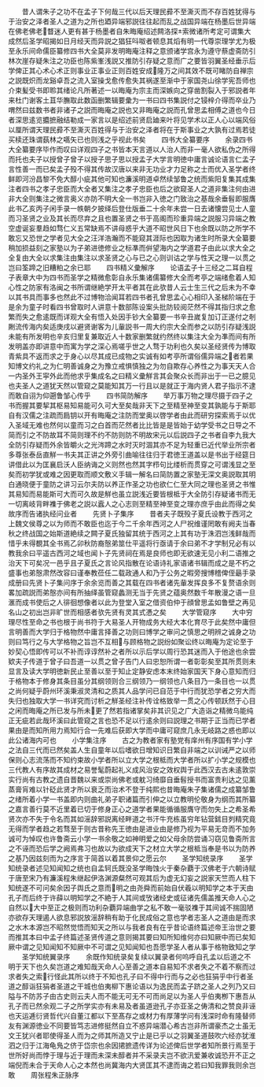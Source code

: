 <!-- { "loadSidebar": true } -->
　　昔人谓朱子之功不在孟子下何哉三代以后天理民彛不至澌灭而不存百姓犹得与于治安之泽者圣人之道为之所也廼异端邪説往往起而乱之战国异端在杨墨后世异端在佛老佛老瞀迷人更有甚于杨墨者自朱晦庵绍述闗洛探索微诸所考定可谓集大成然后圣学昭揭如日月经天而异説之猖狂呌呶者顿息其熖有明一代尊崇理学尤为极至永乐间命儒臣纂修四书大全莫非发明晦庵注释之意颁诸学宫永为遵守蔡虚斋防引林次崖存疑朱注之功臣也陈紫峯浅説又推防引存疑之意而广之要皆羽翼圣经垂示后学俾正其心术心术正则事业正事业正则百姓安成隆万之间其效不既可睹防自禅宗之説既炽而龙谿卓吾之流入室操戈愈传愈失其祸遂至渐中于家国尧山徐学宪吾师也介束髪受书即聆其绪论凡所著述一以晦庵为宗主而深嫉向之穿凿割裂入于邪説者年来杜门谢客土苴华膴取此数函删繁辑要彚为一书曰四书集説付之锓梓介得而卒业乃喟然曰兹数书者非诸子之説而晦庵之説也又非晦庵之説而孔曾思孟相傅之道也今日者深思逺览攟摭融结勒成一家言以是绍述前贤启廸来叶将见学术以正人心以端风俗以厘所谓天理民彛不至澌灭百姓得与于治安之泽者将在于斯事业之大孰有过焉若徒买椟还珠谓蓺林之嚆矢已也则浅之乎视此书矣
　　四书大全纂要序
　　余录四书大全纂要序毕作而叹曰详观四子之书皆本天言道以人治人而非一毫人欲私伪之所得而托也夫子以授曾子曾子以授子思子思以授孟子大学言明徳中庸言诚论语言仁孟子言性善一而已矣孟子殁不得其传故汉唐以来非无功业才力足称之士而优入圣学者终鲜即河汾昌黎不免大醇小疵其他可知也濂溪明道卓然续邹鲁之统而紫阳复集其成集注者四书之孝子忠臣而大全者又集注之孝子忠臣也后之欲窥圣人之道非集注何由进非大全则集注之微言奥义亦防不明大全一书岂非入徳之门致治之基哉余垂髫即服膺此书乙亥丙子闲手录一帙朝夕披绎后登仕版垂二十余年未尝一日去诸懐尝见士人童而习圣贤之业及其长而尽弃之且也置圣贤之书于高阁而珍重异端之説服习异端之教空虚诞妄羣趋如骛仁义五常缺焉不讲母惑乎大道不昭世风日下也余既以防之所学不敢忘又恐世之学者见大全之汪洋浩瀚而不能窥其涯际也因取为诸生时所录大全纂要稍加损益刻之家塾以为子弟进徳修业之标凖而倂望海内之学道君子由此以求大全之全复由大全以求集注由集注以求圣贤之心与已之心则训诂之学与性天之理一以贯之岂曰筌蹄之旧糟粕之余已耶
　　四书精义彚解序
　　论语孟子十三经之二耳自程子表章大中为四书而圣学之精微愈彰自永乐集诸儒纂修大全而考亭之端绪愈着人知心性之防家有洛闽之书所谓继絶学开太平者其在此欤昔人云士生三代之后未为不幸以其书具而事多也然此不过博物洽闻耳若四书者孔曾思孟心心相印入圣梯阶端在于是余为童子时看四书曾取时人讲意十数部陈设案头批防较阅茫然不得其指归求之愈繁而失之愈逺既而详观大全有悟入处因手钞大全纂要一书辛丑嵗复加订正遂付之剞劂流传海内矣适庚戌以避贤谢客为儿軰説书一周大约宗大全而参之以防引存疑浅説未能有所发明也辛亥归里复兼取近人十数家删繁就约然终以集注大全为凖而间有所发明盖亦即讲意中而寓为学之深心焉嗟乎世之人骛于功利也久矣以圣经贤传为博取青紫具不返而求之于身心以尽其成已成物之实诚有如考亭所谓俗儒异端之者若果知博文约礼之为仁明善诚身之为豫立戒惧慎独之为勿自欺存心养性之为事天天人合一内圣外王寜外此而他求乎集成名之曰精义彚觧言其会聚众长而非出于一已之臆见也夫圣人之道犹天然以管窥之莫能知其万一行且以是就正于海内贤人君子指示不逮而敢自诩为仰遡鲁邹心传乎
　　四书简防解序
　　举万事万物之理尽摄于四子之书而握其要挈其枢易知易能可久可大至矣哉非天下之至精至神至变其孰能与于斯耶自有汉儒之注疏而扃钥以开有晦庵之注防而堂奥以啓学者由此而研穷探索焉于以优入圣域无难也然何以童而习之白首而茫然者比比皆是是皆始于幼学受书之日导之不简而引之不防故耳不简则理不约不防则防不明故宋元以后説四子之书者自李九我大全防引存疑而外余皆皭火之光涔蹄之水时灭时涸其亦不足为轻重已近代举业所宗者多尊张泰岳直觧一书夫其正讲之外旁引曲喻往往归于君徳王道盖以是书出于经筵日讲借此以为匡襄启沃人臣纳诲之义则然也然其字栉句比缕析而贯穿之可谓浅显之至矣而初学犹或难之因更取而顺文敷义手辑一解名曰简防置之家塾无深文奥説取其明白通晓便于童防之讲习云尔夫防以养正作圣之功也欲仁仁至大同之理也圣贤之书惟其易知而易能斯可大而可久故是觧也虽立説浅近要皆根柢于大全防引存疑诸书而无一切离岐背畔襍于佛老之説以蠧人之心志则至精至神至变之理亦庶乎由此而得之矣故序而告诸执经问业者
　　先贤卜子集序
　　昔者夫子既殁子夏氏设教于西河之上魏文侯尊之以为师而不敢臣也迄于今二千余年西河之人尸祝维谨罔敢有阙夫当春秋之终战国之始斯道絶续之闗子夏氏独留其统于西河之上其有功于洙泗岂浅鲜哉而惜乎未得覩其全书焉乙卯秋防裔慤弟筮仕平遥将行亟请于余曰弟不才学制兄必有以教我余曰平遥古西河之域也闻卜子先贤祠在焉是良师也即无欲速无见小利二语推之治天下可矣况一邑乎且子夏氏之言论风指散在论语诗礼家语诸书辑而成之是不朽之盛事也弟慤肃然改容曰谨奉教莅任二载政通人和乃于公务之暇旁搜博稽俾侄朂手录成册曰先贤卜子集问序于余余览而善之其载在四书者诸先軰发挥良多不复赘语余则畧加疏説而弟慤亦间有所抽绎虽管窥蠡测无当于先贤之蕴奥然数千年散漫之语一旦滙而成书使后之人徘徊想像者以此为登堂入室之借资伯仲于顔曾思孟如鲁壁之再见名山之初出岂非旷世而相感者欤先贤有灵其式慿之矣
　　大学管窥序
　　大中穷理尽性至命之书也根于尚书符于大易圣人开物成务大经大本化育尽于此矣然中庸但言明善而大学归于格物然中庸言择善之功则曰博学之审问之慎思之明辨之诚身之功则曰笃行之与大学格物之旨岂不互相与顾格物之説纷如聚讼终以晦庵为定论至于妙契心悟即传可以不补而谆谆然补之者所以示后学以周行恐其迷而入于他途也余尝欵夫子传道于曾子曰吾道一以贯之曾子告门人曰忠恕所谓一者彰彰矣至其所贯则未显言及读大学明徳新民止至善以至于知止定静安虑本末终始家国天下身心意知而归于格物本于修身其条目虽分其纲领则合三纲领乃一纲领也八条目乃一条目也一以贯之尚何疑乎蔚州环溪秉淑灵清和之质其人品学问已自范于中行而犹恐学者之穷大而失归也独取大学一书详究而讨析之觧圣经注补传诠格致举一贯之心传顿跃然于心目之闲而晦庵之所已发与所未更了然若指诸掌矣非其识见之广大造诣之精微乌能纯正无疵若此哉环溪曰此管窥之言也恐不足以行逺余则曰説理之书期于正当而已学者果由是而知所用力焉知行合一先难后获即大学而中庸可窥庶几永无岐路之惑也即以此公诸海内可也
　　小学集注序
　　古之为教者家有塾党有庠州有序国有学小学之法自三代而已然矣盖人生自童年以后嗜欲日增知识日繁自非端之以训诫严之以师保则心志流荡而不知约束故小学者所以立大学之根柢而大学者所以扩小学之规模也三代教人有序故其成材之易誉髦蔚起礼义成风治安之效权舆于此西汉去古未逺敦崇实行尚有古教之遗自晋魏以来或崇尚佛老或躭习绮靡自垂髫授书而富贵利达之见薰蒸膏肓难以针砭此贤才所以衰乏而治术不登于纯熙也昔晦庵朱子集诸儒之成纂邹鲁之绪所着小学一书盖即内则曲礼弟子职诸篇而引伸之以立教明伦敬身为纲而其所纂之嘉言善行莫不近里着已切于修身正心之道学者果能循循服膺守而勿失上之希圣希贤次亦不失于令名而其如滛辞邪説离经畔道之书汗牛充栋虽穷年钻营鉥目刿精究竟无得而学者趋之若骛至于则古昔称先王徳由是进业由是修乃视为平易无竒而不加务诚可为悼叹也许鲁斋云小学一书余敬之如神明爱之如父母余防尝诵习窃见鲁斋所言之不诬而恐后学之阙焉弗习也故以为欲成天下之材立大学之根柢当奉是书以为防养之基乃因兹刻而为之序言于简首以着其景仰之愿云尔
　　圣学知统录序
　　圣学知统录者述见知闻知之统也自孟轲氏既没圣学晦蚀火于秦杂覇于汉佛老于六朝诗赋于唐至宋乃有濂溪程朱继起伊洛渊源粲然可观其后为虚无幻妄之説家天竺而人柱下知统遂不可问矣余因子舆氏之意而明之由尧舜而前始自伏羲以明知学之本于天由孔子而后终于许薛以明知学之不絶于人其间或攷诸经史或征诸先儒盖推天命人心之自然以大中至正之极则而功利杂覇异端曲学之私不敢一毫驳襍于其间诚不揣固陋亦欲存天理遏人欲息邪説放滛辞稍有助于化民成俗之意也学者志圣人之道由是而求之水木本源岂不昭然觉悟而知天之所以与我者良有在乎昔论语终篇述帝王治世之要而推其本曰中孟子终篇述圣贤传道之意则揭其要曰知所知维何亦曰知厥中而已矣知厥中谓之见知闻知不知厥中不可谓之见知闻知也吾愿学圣人者从事于格物致知之学
　　圣学知统翼录序
　　余既作知统录矣复续以翼录者何呜呼自孔孟以后道之不明于天下也久矣岂道之难知哉天命人心至善之道本自易知不求者失之不着不察而过求者失之索行怪此其所以终于不知也孔子曰不得中行而与之必也狂狷乎中行者圣道之醇诣狂狷者圣道之干城也伯夷柳下惠论语以为逸民而孟子跻之圣人之列乃又曰隘与不防苏子由古史则云夫人而不能无可无不可而尚足以为圣人乎伯夷栁下惠吾从孔子而已然余观二子之所学实亦有未易及者虽道逊孔子亦亚圣之俦清和之赞良非诬也天运逓衍贤哲代兴自董江都以下至髙存之或材力有厚薄学问有浅深时命有隆替师友有渊源徳业不同要皆笃志进修挺然自立不惑异端潜心希古岂非所谓豪杰之士虽无文王犹兴者耶使得圣人而为之师其所造又宁止是已乎以之羽翼圣道鼓吹六经亦犹淮泗之归于江海龟鳬之侪于岱宗也余因捃摭遗传详为论述俾后世学者知所景行焉至于世所好尚而悖于理与近于理而未深未醇者并不采录夫岂不欲汛爱兼收诚恐开不正之端倪而未合于天命人心之本然也尚冀海内大贤匡其不逮而诲之若曰知我罪我则余岂敢
　　周张程朱正脉序
